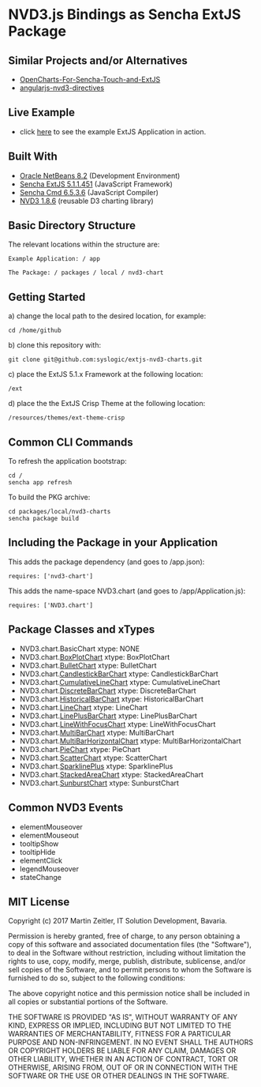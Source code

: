 # NVD3.js Bindings as Sencha ExtJS Package

## Similar Projects and/or Alternatives
* [OpenCharts-For-Sencha-Touch-and-ExtJS](https://github.com/woodenconsulting/OpenCharts-For-Sencha-Touch-and-ExtJS)
* [angularjs-nvd3-directives](https://github.com/angularjs-nvd3-directives/angularjs-nvd3-directives)

## Live Example
* click [here](https://nvd3.syslogic.io) to see the example ExtJS Application in action.

## Built With
* [Oracle NetBeans 8.2](http://www.oracle.com/technetwork/developer-tools/netbeans/index.html) (Development Environment)
* [Sencha ExtJS 5.1.1.451](https://docs.sencha.com/extjs/5.1.1/index.html) (JavaScript Framework)
* [Sencha Cmd 6.5.3.6](https://docs.sencha.com/cmd/index.html) (JavaScript Compiler)
* [NVD3 1.8.6](https://github.com/novus/nvd3) (reusable D3 charting library)


## Basic Directory Structure

The relevant locations within the structure are:

    Example Application: / app

    The Package: / packages / local / nvd3-chart

## Getting Started

a) change the local path to the desired location, for example:

    cd /home/github

b) clone this repository with:

    git clone git@github.com:syslogic/extjs-nvd3-charts.git

c) place the ExtJS 5.1.x Framework at the following location:

    /ext

d) place the the ExtJS Crisp Theme at the following location:

    /resources/themes/ext-theme-crisp

## Common CLI Commands

To refresh the application bootstrap:

    cd /
    sencha app refresh

To build the PKG archive:

    cd packages/local/nvd3-charts
    sencha package build

## Including the Package in your Application

This adds the package dependency (and goes to /app.json):

    requires: ['nvd3-chart']

This adds the name-space NVD3.chart (and goes to /app/Application.js):

    requires: ['NVD3.chart']

## Package Classes and xTypes

* NVD3.chart.BasicChart                                                                   xtype: NONE
* NVD3.chart.[BoxPlotChart](https://nvd3.syslogic.io/#BoxPlotChart)                       xtype: BoxPlotChart
* NVD3.chart.[BulletChart](https://nvd3.syslogic.io/#BulletChart)                         xtype: BulletChart
* NVD3.chart.[CandlestickBarChart](https://nvd3.syslogic.io/#CandlestickBarChart)         xtype: CandlestickBarChart
* NVD3.chart.[CumulativeLineChart](https://nvd3.syslogic.io/#CumulativeLineChart)         xtype: CumulativeLineChart
* NVD3.chart.[DiscreteBarChart](https://nvd3.syslogic.io/#DiscreteBarChart)               xtype: DiscreteBarChart
* NVD3.chart.[HistoricalBarChart](https://nvd3.syslogic.io/#HistoricalBarChart)           xtype: HistoricalBarChart
* NVD3.chart.[LineChart](https://nvd3.syslogic.io/#LineChart)                             xtype: LineChart
* NVD3.chart.[LinePlusBarChart](https://nvd3.syslogic.io/#LinePlusBarChart)               xtype: LinePlusBarChart
* NVD3.chart.[LineWithFocusChart](https://nvd3.syslogic.io/#LineWithFocusChart)           xtype: LineWithFocusChart
* NVD3.chart.[MultiBarChart](https://nvd3.syslogic.io/#MultiBarChart)                     xtype: MultiBarChart
* NVD3.chart.[MultiBarHorizontalChart](https://nvd3.syslogic.io/#MultiBarHorizontalChart) xtype: MultiBarHorizontalChart
* NVD3.chart.[PieChart](https://nvd3.syslogic.io/#PieChart)                               xtype: PieChart
* NVD3.chart.[ScatterChart](https://nvd3.syslogic.io/#ScatterChart)                       xtype: ScatterChart
* NVD3.chart.[SparklinePlus](https://nvd3.syslogic.io/#SparklinePlus)                     xtype: SparklinePlus
* NVD3.chart.[StackedAreaChart](https://nvd3.syslogic.io/#StackedAreaChart)               xtype: StackedAreaChart
* NVD3.chart.[SunburstChart](https://nvd3.syslogic.io/#SunburstChart)                     xtype: SunburstChart

## Common NVD3 Events

* elementMouseover
* elementMouseout
* tooltipShow
* tooltipHide
* elementClick
* legendMouseover
* stateChange

## MIT License

Copyright (c) 2017 Martin Zeitler, IT Solution Development, Bavaria.

Permission is hereby granted, free of charge, to any person obtaining a copy
of this software and associated documentation files (the "Software"), to deal
in the Software without restriction, including without limitation the rights
to use, copy, modify, merge, publish, distribute, sublicense, and/or sell
copies of the Software, and to permit persons to whom the Software is
furnished to do so, subject to the following conditions:

The above copyright notice and this permission notice shall be included in all
copies or substantial portions of the Software.

THE SOFTWARE IS PROVIDED "AS IS", WITHOUT WARRANTY OF ANY KIND, EXPRESS OR
IMPLIED, INCLUDING BUT NOT LIMITED TO THE WARRANTIES OF MERCHANTABILITY,
FITNESS FOR A PARTICULAR PURPOSE AND NON-INFRINGEMENT. IN NO EVENT SHALL THE
AUTHORS OR COPYRIGHT HOLDERS BE LIABLE FOR ANY CLAIM, DAMAGES OR OTHER
LIABILITY, WHETHER IN AN ACTION OF CONTRACT, TORT OR OTHERWISE, ARISING FROM,
OUT OF OR IN CONNECTION WITH THE SOFTWARE OR THE USE OR OTHER DEALINGS IN THE
SOFTWARE.

